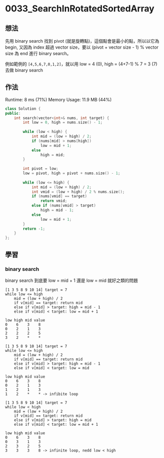 # 0033_SearchInRotatedSortedArray
## 想法
先用 binary search 找到 pivot (就是旋轉點)，這個點會是最小的點，所以以它為 begin, 又因為 index 超過 vector size，要以 (pivot + vector size - 1) % vector size 為 end 進行 binary search。

例如範例的 `[4,5,6,7,0,1,2]`，就以用 low = 4 (0), high = (4+7-1) % 7 = 3 (7) 去做 binary search
## 作法
Runtime: 8 ms (71%)
Memory Usage: 11.9 MB (44%)

```C++
class Solution {
public:
    int search(vector<int>& nums, int target) {
        int low = 0, high = nums.size() - 1;
        
        while (low < high) {
            int mid = (low + high) / 2;
            if (nums[mid] > nums[high])
                low = mid + 1;
            else
                high = mid;
        }
        
        int pivot = low;
        low = pivot, high = pivot + nums.size() - 1;
        
        while (low <= high) {
            int mid = (low + high) / 2;
            int vmid = (low + high) / 2 % nums.size();
            if (nums[vmid] == target)
                return vmid;
            else if (nums[vmid] > target)
                high = mid - 1;
            else
                low = mid + 1;
        }
        return -1;
    }
};
```
## 學習
### binary search
binary search 到底要 low = mid + 1 還是 low = mid 就好之類的問題
```
[1 3 5 8 9 10 14] target = 7
while low <= high
    mid = (low + high) / 2
    if v[mid] == target: return mid
    else if v[mid] > target: high = mid - 1
    else if v[mid] < target: low = mid + 1
```
```
low high mid value
0    6    3    8
0    2    1    3
2    2    2    5
3    2    *    *
```
```
[1 3 5 8 9 10 14] target = 7
while low <= high
    mid = (low + high) / 2
    if v[mid] == target: return mid
    else if v[mid] > target: high = mid - 1
    else if v[mid] < target: low = mid
```
```
low high mid value
0    6    3    8
0    2    1    3
1    2    1    3
1    2    *    * -> infibite loop
```
```
[1 3 5 8 9 10 14] target = 7
while low < high
    mid = (low + high) / 2
    if v[mid] == target: return mid
    else if v[mid] > target: high = mid
    else if v[mid] < target: low = mid + 1
```
```
low high mid value
0    6    3    8
0    3    1    3
2    3    2    5
3    3    3    8 -> infinite loop, nedd low < high
```